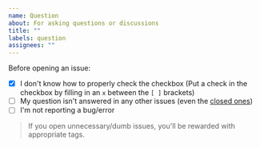 ```yaml
---
name: Question
about: For asking questions or discussions
title: ""
labels: question
assignees: ""
---
```


Before opening an issue:

- [x] I don't know how to properly check the checkbox (Put a check in the checkbox by filling in an `x` between the `[ ]` brackets)
- [ ] My question isn't answered in any other issues (even the [closed ones](https://github.com/Fate-Grand-Automata/FGA/issues?q=is%3Aissue+is%3Aclosed))
- [ ] I'm not reporting a bug/error

> If you open unnecessary/dumb issues, you'll be rewarded with appropriate tags.
